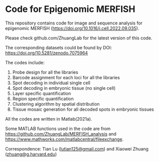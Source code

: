 # Code for Epigenomic MERFISH
This repository contains code for image and sequence analysis for epigenomic MERFISH (https://doi.org/10.1016/j.cell.2022.09.035).

Please check github.com/ZhuangLab for the latest version of this code.

The corresponding datasets could be found by DOI: https://doi.org/10.5281/zenodo.7075964

The codes include:
1) Probe design for all the libraries
2) Barcode assignment for each loci for all the libraries
3) Spot decoding in individual single cell
4) Spot decoding in embryonic tissue (no single cell)
5) Layer specific quantification
6) Region specific quantification
7) Clustering algorithm by spatial distribution
8) Tissue mosaic generation for all decoded spots in embryonic tissues

All the codes are written in Matlab(2021a). 

Some MATLAB functions used in the code are from https://github.com/ZhuangLab/MERFISH_analysis and https://www.mathworks.com/matlabcentral/fileexchange.

Correspondence: Tian Lu (lutian125@gmail.com) and Xiaowei Zhuang (zhuang@g.harvard.edu)
